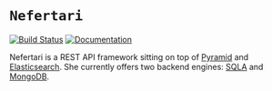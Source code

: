 # `Nefertari`
[![Build Status](https://travis-ci.org/ramses-tech/nefertari.svg?branch=master)](https://travis-ci.org/ramses-tech/nefertari)
[![Documentation](https://readthedocs.org/projects/nefertari/badge/?version=stable)](http://nefertari.readthedocs.org)

Nefertari is a REST API framework sitting on top of [Pyramid](https://github.com/Pylons/pyramid) and [Elasticsearch](https://www.elastic.co/downloads/elasticsearch). She currently offers two backend engines: [SQLA](https://github.com/ramses-tech/nefertari-sqla) and [MongoDB](https://github.com/ramses-tech/nefertari-mongodb).
